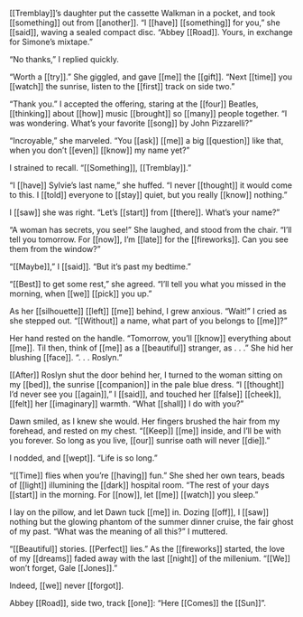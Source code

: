 [[Tremblay]]’s daughter put the cassette Walkman in a pocket, and took [[something]] out from [[another]]. “I [[have]] [[something]] for you,” she [[said]], waving a sealed compact disc. “Abbey [[Road]]. Yours, in exchange for Simone’s mixtape.”  
  
“No thanks,” I replied quickly.  
  
“Worth a [[try]].” She giggled, and gave [[me]] the [[gift]]. “Next [[time]] you [[watch]] the sunrise, listen to the [[first]] track on side two.”  
  
“Thank you.” I accepted the offering, staring at the [[four]] Beatles, [[thinking]] about [[how]] music [[brought]] so [[many]] people together. “I was wondering. What’s your favorite [[song]] by John Pizzarelli?”  
  
“Incroyable,” she marveled. “You [[ask]] [[me]] a big [[question]] like that, when you don’t [[even]] [[know]] my name yet?”  
  
I strained to recall. “[[Something]], [[Tremblay]].”  
  
“I [[have]] Sylvie’s last name,” she huffed. “I never [[thought]] it would come to this. I [[told]] everyone to [[stay]] quiet, but you really [[know]] nothing.”  
  
I [[saw]] she was right. “Let’s [[start]] from [[there]]. What’s your name?”  
  
“A woman has secrets, you see!” She laughed, and stood from the chair. “I’ll tell you tomorrow. For [[now]], I’m [[late]] for the [[fireworks]]. Can you see them from the window?”  
  
“[[Maybe]],” I [[said]]. “But it’s past my bedtime.”  
  
“[[Best]] to get some rest,” she agreed. “I’ll tell you what you missed in the morning, when [[we]] [[pick]] you up.”  
  
As her [[silhouette]] [[left]] [[me]] behind, I grew anxious. “Wait!” I cried as she stepped out. “[[Without]] a name, what part of you belongs to [[me]]?”  
  
Her hand rested on the handle. “Tomorrow, you’ll [[know]] everything about [[me]]. Til then, think of [[me]] as a [[beautiful]] stranger, as . . .” She hid her blushing [[face]]. “. . . Roslyn.”  
  
[[After]] Roslyn shut the door behind her, I turned to the woman sitting on my [[bed]], the sunrise [[companion]] in the pale blue dress. “I [[thought]] I’d never see you [[again]],” I [[said]], and touched her [[false]] [[cheek]], [[felt]] her [[imaginary]] warmth. “What [[shall]] I do with you?”  
  
Dawn smiled, as I knew she would. Her fingers brushed the hair from my forehead, and rested on my chest. “[[Keep]] [[me]] inside, and I’ll be with you forever. So long as you live, [[our]] sunrise oath will never [[die]].”  
  
I nodded, and [[wept]]. “Life is so long.”  
  
“[[Time]] flies when you’re [[having]] fun.” She shed her own tears, beads of [[light]] illumining the [[dark]] hospital room. “The rest of your days [[start]] in the morning. For [[now]], let [[me]] [[watch]] you sleep.”  
  
I lay on the pillow, and let Dawn tuck [[me]] in. Dozing [[off]], I [[saw]] nothing but the glowing phantom of the summer dinner cruise, the fair ghost of my past. “What was the meaning of all this?” I muttered.  
  
“[[Beautiful]] stories. [[Perfect]] lies.” As the [[fireworks]] started, the love of my [[dreams]] faded away with the last [[night]] of the millenium. “[[We]] won’t forget, Gale [[Jones]].”  
  
Indeed, [[we]] never [[forgot]].  
  
  
  
Abbey [[Road]], side two, track [[one]]: “Here [[Comes]] the [[Sun]]”.